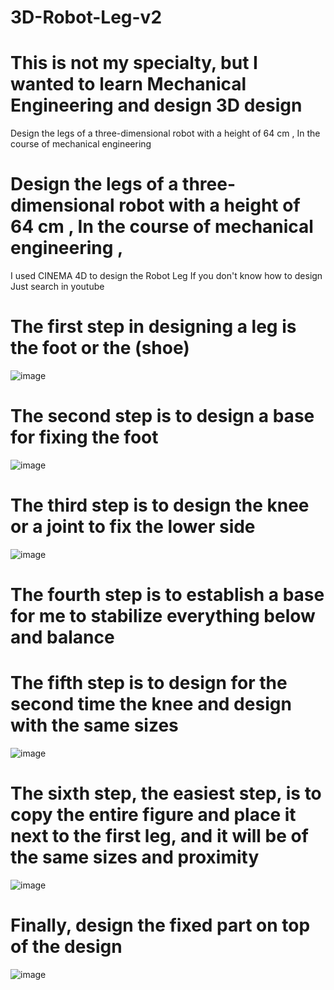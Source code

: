 # 3D-Robot-Leg-v2
# This is not my specialty, but I wanted to learn Mechanical Engineering and design 3D design

Design the legs of a three-dimensional robot with a height of 64 cm , In the course of mechanical engineering 

# Design the legs of a three-dimensional robot with a height of 64 cm , In the course of mechanical engineering ,

I used CINEMA 4D to design the Robot Leg If you don't know how to design Just search in youtube

# The first step in designing a leg is the foot or the (shoe)

![image](https://user-images.githubusercontent.com/109594520/182020596-8e6425af-a099-481e-aed1-61a6e9529964.png)

# The second step is to design a base for fixing the foot

![image](https://user-images.githubusercontent.com/109594520/182020605-c0edf69e-6f0b-4b55-8eff-b0a31670a289.png)

# The third step is to design the knee or a joint to fix the lower side

![image](https://user-images.githubusercontent.com/109594520/182020630-a2ef4d1d-4f51-4154-a750-ca5ae7c37243.png)

# The fourth step is to establish a base for me to stabilize everything below and balance
# The fifth step is to design for the second time the knee and design with the same sizes

![image](https://user-images.githubusercontent.com/109594520/182020683-72a0d998-96f9-4be1-b208-1f3634dd5ec1.png)

# The sixth step, the easiest step, is to copy the entire figure and place it next to the first leg, and it will be of the same sizes and proximity

![image](https://user-images.githubusercontent.com/109594520/182020702-edf2fab2-c152-4807-9468-035c589521ba.png)

# Finally, design the fixed part on top of the design

![image](https://user-images.githubusercontent.com/109594520/182020725-5147ccd0-26b6-4731-ba89-6ab553fb06e8.png)

